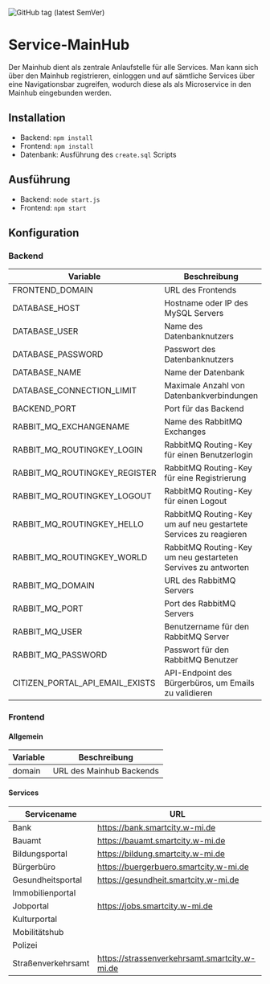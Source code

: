 ![GitHub tag (latest SemVer)](https://shields.herrvergesslich.de/github/v/tag/smartcity-2022/service-mainhub?label=Version)

# Service-MainHub
Der Mainhub dient als zentrale Anlaufstelle für alle Services. Man kann sich über den Mainhub registrieren, einloggen und auf sämtliche Services über eine Navigationsbar zugreifen,
wodurch diese als als Microservice in den Mainhub eingebunden werden.

## Installation
- Backend: `npm install`
- Frontend: `npm install`
- Datenbank: Ausführung des `create.sql` Scripts

## Ausführung
- Backend: `node start.js`
- Frontend: `npm start`

## Konfiguration
### Backend
|Variable|Beschreibung|
|---|---|
|FRONTEND_DOMAIN|URL des Frontends|
|DATABASE_HOST|Hostname oder IP des MySQL Servers|                 
|DATABASE_USER|Name des Datenbanknutzers| 
|DATABASE_PASSWORD|Passwort des Datenbanknutzers|
|DATABASE_NAME|Name der Datenbank|
|DATABASE_CONNECTION_LIMIT|Maximale Anzahl von Datenbankverbindungen|
|BACKEND_PORT|Port für das Backend|
|RABBIT_MQ_EXCHANGENAME|Name des RabbitMQ Exchanges|
|RABBIT_MQ_ROUTINGKEY_LOGIN|RabbitMQ Routing-Key für einen Benutzerlogin|
|RABBIT_MQ_ROUTINGKEY_REGISTER|RabbitMQ Routing-Key für eine Registrierung|
|RABBIT_MQ_ROUTINGKEY_LOGOUT|RabbitMQ Routing-Key für einen Logout|
|RABBIT_MQ_ROUTINGKEY_HELLO|RabbitMQ Routing-Key um auf neu gestartete Services zu reagieren|
|RABBIT_MQ_ROUTINGKEY_WORLD|RabbitMQ Routing-Key um neu gestarteten Servives zu antworten|
|RABBIT_MQ_DOMAIN|URL des RabbitMQ Servers|
|RABBIT_MQ_PORT|Port des RabbitMQ Servers|
|RABBIT_MQ_USER|Benutzername für den RabbitMQ Server|
|RABBIT_MQ_PASSWORD|Passwort für den RabbitMQ Benutzer|
|CITIZEN_PORTAL_API_EMAIL_EXISTS|API-Endpoint des Bürgerbüros, um Emails zu validieren|
### Frontend
#### Allgemein
|Variable|Beschreibung|
|---|---|
|domain|URL des Mainhub Backends|
#### Services
|Servicename|URL|
|---|---|
|Bank|https://bank.smartcity.w-mi.de|
|Bauamt|https://bauamt.smartcity.w-mi.de|
|Bildungsportal|https://bildung.smartcity.w-mi.de|
|Bürgerbüro|https://buergerbuero.smartcity.w-mi.de|
|Gesundheitsportal|https://gesundheit.smartcity.w-mi.de|
|Immobilienportal||
|Jobportal|https://jobs.smartcity.w-mi.de|
|Kulturportal||
|Mobilitätshub||
|Polizei||
|Straßenverkehrsamt|https://strassenverkehrsamt.smartcity.w-mi.de|